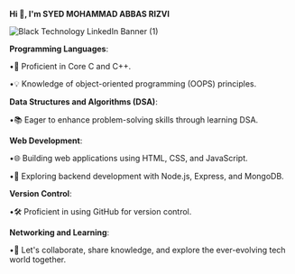 **Hi 👋, I'm SYED MOHAMMAD ABBAS RIZVI**

![Black Technology LinkedIn Banner (1)](https://github.com/user-attachments/assets/4ecfb8b8-0eff-48ac-814e-61c2dfb6f578)



**Programming Languages**:

 •🚀 Proficient in Core C and C++.

 •💡 Knowledge of object-oriented programming (OOPS) principles.


**Data Structures and Algorithms (DSA)**:

 •📚 Eager to enhance problem-solving skills through learning DSA.


**Web Development**:

 •🌐 Building web applications using HTML, CSS, and JavaScript.

 •🌱 Exploring backend development with Node.js, Express, and MongoDB.


**Version Control**:

 •🛠️ Proficient in using GitHub for version control.

**Networking and Learning**:

 •🤝 Let's collaborate, share knowledge, and explore the ever-evolving tech world together.


